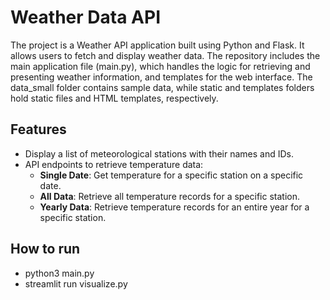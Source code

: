 # Weather Data API
The project is a Weather API application built using Python and Flask. It allows users to fetch and display weather data. The repository includes the main application file (main.py), which handles the logic for retrieving and presenting weather information, and templates for the web interface. The data_small folder contains sample data, while static and templates folders hold static files and HTML templates, respectively.

## Features

- Display a list of meteorological stations with their names and IDs.
- API endpoints to retrieve temperature data:
  - **Single Date**: Get temperature for a specific station on a specific date.
  - **All Data**: Retrieve all temperature records for a specific station.
  - **Yearly Data**: Retrieve temperature records for an entire year for a specific station.

## How to run
- python3 main.py
- streamlit run visualize.py